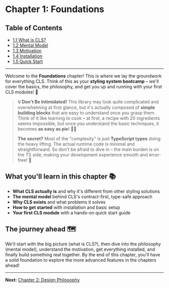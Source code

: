 # Chapter 1: Foundations

## Table of Contents
- [1.1 What is CLS?](./1.1-what-is-cls.md)
- [1.2 Mental Model](./1.2-mental-model.md)
- [1.3 Motivation](./1.3-motivation.md)
- [1.4 Installation](./1.4-installation.md)
- [1.5 Quick Start](./1.5-quick-start.md)

---

Welcome to the **Foundations** chapter! This is where we lay the groundwork for everything CLS. Think of this as your **styling system bootcamp** – we'll cover the basics, the philosophy, and get you up and running with your first CLS modules! 🚀

> **💡 Don't Be Intimidated!** This library may look quite complicated and overwhelming at first glance, but it's actually composed of **simple building blocks** that are easy to understand once you grasp them. Think of it like learning to cook – at first, a recipe with 20 ingredients seems impossible, but once you understand the basic techniques, it becomes **as easy as pie**! 🥧✨
> 
> **The secret?** Most of the "complexity" is just **TypeScript types** doing the heavy lifting. The actual runtime code is minimal and straightforward. So don't be afraid to dive in – the main burden is on the TS side, making your development experience smooth and error-free! 🚀

## What you'll learn in this chapter 📚

- **What CLS actually is** and why it's different from other styling solutions
- **The mental model** behind CLS's contract-first, type-safe approach
- **Why CLS exists** and what problems it solves
- **How to get started** with installation and basic setup
- **Your first CLS module** with a hands-on quick start guide

## The journey ahead 🗺️

We'll start with the big picture (what is CLS?), then dive into the philosophy (mental model), understand the motivation, get everything installed, and finally build something real together. By the end of this chapter, you'll have a solid foundation to explore the more advanced features in the chapters ahead!

---

**Next:** [Chapter 2: Design Philosophy](../02-design-philosophy/README.md)
